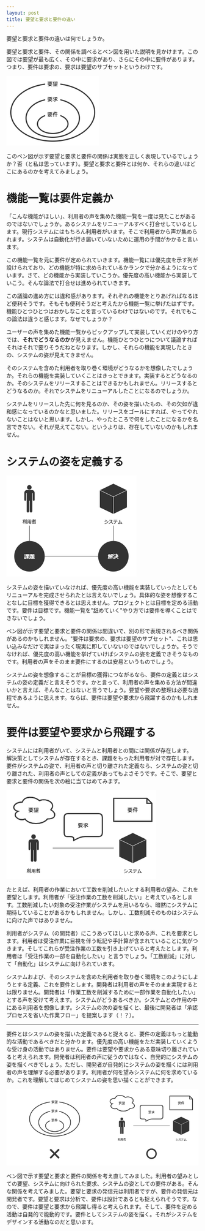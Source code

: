 ```yaml
---
layout: post
title: 要望と要求と要件の違い
---
```


要望と要求と要件の違いは何でしょうか。

要望と要求と要件、その関係を調べるとベン図を用いた説明を見かけます。この図では要望が最も広く、その中に要求があり、さらにその中に要件があります。つまり、要件は要求の、要求は要望のサブセットというわけです。

![ベン図で表される関係](../images/form-of-request-and-requirement/figure-1.png)

このベン図が示す要望と要求と要件の関係は実態を正しく表現しているでしょうか？否（と私は思っています）。要望と要求と要件とは何か、それらの違いはどこにあるのかを考えてみましょう。

# 機能一覧は要件定義か

「こんな機能がほしい」、利用者の声を集めた機能一覧を一度は見たことがあるのではないでしょうか。あるシステムをリニューアルすべく打合せしているとします。現行システムにはもちろん利用者がいます。そこで利用者から声が集められます。システムは自動化が行き届いていないために運用の手間がかかると言います。

この機能一覧を元に要件が定められていきます。機能一覧には優先度を示す列が設けられており、どの機能が特に求められているかランクで分かるようになっています。さて、どの機能から実装していこうか。優先度の高い機能から実装していこう。そんな論法で打合せは進められていきます。

この議論の進め方には違和感があります。それぞれの機能をとりあげればなるほど便利そうです。そもそも便利そうだと考えたから機能一覧に挙げたはずです。機能ひとつひとつはおかしなことを言っているわけではないのです。それでもこの論法は違うと感じます。なぜでしょうか？

ユーザーの声を集めた機能一覧からピックアップして実装していくだけのやり方では、**それでどうなるのか**が見えません。機能ひとつひとつについて議論すればそれはそれで要りそうだねとなります。しかし、それらの機能を実現したときの、システムの姿が見えてきません。

そのシステムを含めた利用者を取り巻く環境がどうなるかを想像したでしょうか。それらの機能を実装していくことはきっとできます。実装するとどうなるのか。そのシステムをリリースすることはできるかもしれません。リリースするとどうなるのか。それでシステムをリニューアルしたことになるのでしょうか。

システムをリリースした先に何を見るのか、その姿を描いたもの、その欠如が違和感になっているのかなと思いました。リリースをゴールにすれば、やってやれないことはないと思います。しかし、やったところで何をしたことになるかを名言できない。それが見えてこない。というよりは、存在していないのかもしれません。

# システムの姿を定義する

![課題と解決](../images/form-of-request-and-requirement/figure-2.png)

システムの姿を描いていなければ、優先度の高い機能を実装していったとしてもリニューアルを完成させられたとは言えないでしょう。具体的な姿を想像することなしに目標を獲得できるとは思えません。プロジェクトとは目標を定める活動です。要件は目標です。機能一覧を"舐めていく"やり方では要件を導くことはできないでしょう。

ベン図が示す要望と要求と要件の関係は間違いで、別の形で表現されるべき関係があるのかもしれません。"要件は要求の、要求は要望のサブセット"、これは思い込みなだけで実はまったく現実に即していないのではないでしょうか。そうでなければ、優先度の高い機能を挙げていけばシステムの姿を定義できそうなものです。利用者の声をそのまま要件にするのは安易というものでしょう。

システムの姿を想像することが目標の獲得につながるなら、要件の定義とはシステムの姿の定義だと言えそうです。かと言って、利用者の声を集める方法が間違いかと言えば、そんなことはないと言うでしょう。要望や要求の整理は必要な過程であるように思えます。ならば、要件は要望や要求から飛躍するのかもしれません。

# 要件は要望や要求から飛躍する

システムには利用者がいて、システムと利用者との間には関係が存在します。
解決策としてシステムが存在するとき、課題をもった利用者が対で存在します。要件がシステムの姿で、利用者の声と切り離された定義なら、システムの姿と切り離された、利用者の声としての定義があってもよさそうです。そこで、要望と要求と要件の関係を次の絵に当てはめてみます。

![利用者の声とシステムの姿](../images/form-of-request-and-requirement/figure-3.png)

たとえば、利用者の作業において工数を削減したいとする利用者の望み、これを要望とします。利用者が「受注作業の工数を削減したい」と考えているとします。工数削減したい対象の受注作業がシステムを用いるなら、暗黙にシステムに期待していることがあるかもしれません。しかし、工数削減そのものはシステムに向けた声ではありません。

利用者がシステム（の開発者）にこうあってほしいと求める声、これを要求とします。利用者は受注作業に目視を伴う転記や手計算が含まれていることに気がつきます。そしてこれらが受注作業の工数を引き上げていると考えたとします。利用者は「受注作業の一部を自動化したい」と言うでしょう。「工数削減」に対して「自動化」はシステムに向けられています。

システムおよび、そのシステムを含めた利用者を取り巻く環境をこのようにしようとする定義、これを要件とします。開発者は利用者の声をそのまま実現するとは限りません。開発者は「作業工数を削減するために一部作業を自動化したい」とする声を受けて考えます。システムがどうあるべきか。システムとの作用の中にある利用者を想像します。システムの次の姿を描くと、最後に開発者は「承認プロセスを省いた作業フロー」を提案します（！？）。

---

要件とはシステムの姿を描いた定義であると捉えると、要件の定義はもっと能動的な活動であるべきだと分かります。優先度の高い機能をただ実装していくような受け身の活動ではありません。要件は要望や要求からある意味切り離されていると考えられます。開発者は利用者の声に従うのではなく、自発的にシステムの姿を描くべきでしょう。ただし、開発者が自発的にシステムの姿を描くには利用者の声を理解する必要があります。利用者が何を望みシステムに何を求めているか。これを理解してはじめてシステムの姿を思い描くことができます。

![要望と要求と要件の新しいかたち](../images/form-of-request-and-requirement/figure-4.png)

ベン図で示す要望と要求と要件の関係を考え直してみました。利用者の望みとしての要望、システムに向けられた要求、システムの姿としての要件がある。そんな関係を考えてみました。要望と要求の発信元は利用者ですが、要件の発信元は開発者です。要望と要求は分析で、要件は設計であるとも捉えられそうです。なので、要件は要望と要求から飛躍し得ると考えられます。そして、要件を定める活動は自発的で能動的です。要件としてシステムの姿を描く。それがシステムをデザインする活動なのだと思います。
